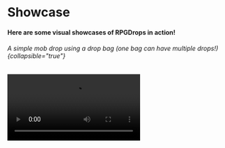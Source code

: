 # Showcase

#### Here are some visual showcases of RPGDrops in action!

###### A simple mob drop using a drop bag (one bag can have multiple drops!) {collapsible="true"}
<video src="RPGDrops1.mp4"/>

###### A simple block drop, this time without the bag (so just flying out, velocity is configurable!) {collapsible="true"}
<video src="RPGDrops2.mp4"/>

###### An example of getting a custom drop from fishing {collapsible="true"}
<video src="RPGDrops3.mp4"/>

###### -
> More to come! \
> As features are being added to the plugin, their showcasing videos will appear on this page, so keep an eye on it!
{style="tip"}